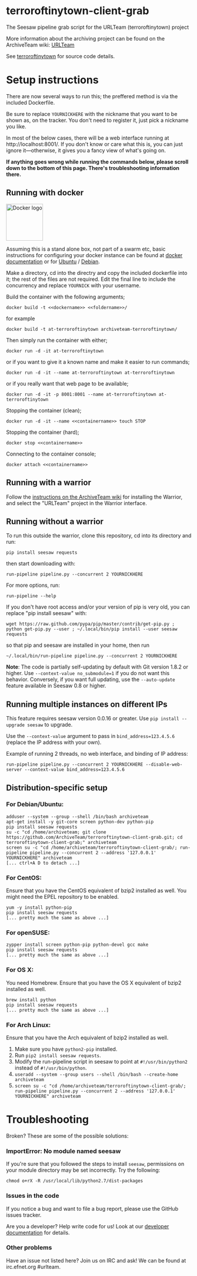 terroroftinytown-client-grab
============================

The Seesaw pipeline grab script for the URLTeam (terroroftinytown) project

More information about the archiving project can be found on the ArchiveTeam wiki: [URLTeam](http://archiveteam.org/index.php?title=URLTeam)

See [terroroftinytown](https://github.com/ArchiveTeam/terroroftinytown) for source code details.


Setup instructions
=========================

There are now several ways to run this; the preffered method is via the included Dockerfile.

Be sure to replace `YOURNICKHERE` with the nickname that you want to be shown as, on the tracker. You don't need to register it, just pick a nickname you like.

In most of the below cases, there will be a web interface running at http://localhost:8001/. If you don't know or care what this is, you can just ignore it—otherwise, it gives you a fancy view of what's going on.

**If anything goes wrong while running the commands below, please scroll down to the bottom of this page. There's troubleshooting information there.**

Running with docker
--------------------

<img alt="Docker logo" src="https://upload.wikimedia.org/wikipedia/commons/7/79/Docker_%28container_engine%29_logo.png" height="100px">

Assuming this is a stand alone box, not part of a swarm etc, basic instructions for configuring your docker instance can be found at [docker documentation](https://docs.docker.com/install/) or for [Ubuntu](https://docs.docker.com/install/linux/docker-ce/ubuntu/) / [Debian](https://docs.docker.com/install/linux/docker-ce/debian/).

Make a directory, cd into the directry and copy the included dockerfile into it; the rest of the files are not required. Edit the final line to include the concurrency and replace `YOURNICK` with your username.

Build the container with the following arguments;

    docker build -t <<dockername>> <<foldername>>/

for example

    docker build -t at-terroroftinytown archiveteam-terroroftinytown/
    
Then simply run the container with either;

    docker run -d -it at-terroroftinytown

or if you want to give it a known name and make it easier to run commands;

    docker run -d -it --name at-terroroftinytown at-terroroftinytown

or if you really want that web page to be available;

    docker run -d -it -p 8001:8001 --name at-terroroftinytown at-terroroftinytown

Stopping the container (clean);

    docker run -d -it --name <<containername>> touch STOP

Stopping the container (hard);

    docker stop <<containername>>

Connecting to the container console;

    docker attach <<containername>>

Running with a warrior
-------------------------

Follow the [instructions on the ArchiveTeam wiki](http://archiveteam.org/index.php?title=Warrior) for installing the Warrior, and select the "URLTeam" project in the Warrior interface.

Running without a warrior
-------------------------
To run this outside the warrior, clone this repository, cd into its directory and run:

    pip install seesaw requests

then start downloading with:

    run-pipeline pipeline.py --concurrent 2 YOURNICKHERE

For more options, run:

    run-pipeline --help

If you don't have root access and/or your version of pip is very old, you can replace "pip install seesaw" with:

    wget https://raw.github.com/pypa/pip/master/contrib/get-pip.py ; python get-pip.py --user ; ~/.local/bin/pip install --user seesaw requests

so that pip and seesaw are installed in your home, then run

    ~/.local/bin/run-pipeline pipeline.py --concurrent 2 YOURNICKHERE

**Note**: The code is partially self-updating by default with Git version 1.8.2 or higher. Use `--context-value no_submodule=1` if you do not want this behavior. Conversely, if you want full updating, use the `--auto-update` feature available in Seesaw 0.8 or higher.


Running multiple instances on different IPs
-------------------------------------------

This feature requires seesaw version 0.0.16 or greater. Use `pip install --upgrade seesaw` to upgrade.

Use the `--context-value` argument to pass in `bind_address=123.4.5.6` (replace the IP address with your own).

Example of running 2 threads, no web interface, and binding of IP address:

    run-pipeline pipeline.py --concurrent 2 YOURNICKHERE --disable-web-server --context-value bind_address=123.4.5.6

Distribution-specific setup
-------------------------
### For Debian/Ubuntu:

    adduser --system --group --shell /bin/bash archiveteam
    apt-get install -y git-core screen python-dev python-pip
    pip install seesaw requests
    su -c "cd /home/archiveteam; git clone https://github.com/ArchiveTeam/terroroftinytown-client-grab.git; cd terroroftinytown-client-grab;" archiveteam
    screen su -c "cd /home/archiveteam/terroroftinytown-client-grab/; run-pipeline pipeline.py --concurrent 2 --address '127.0.0.1' YOURNICKHERE" archiveteam
    [... ctrl+A D to detach ...]


### For CentOS:

Ensure that you have the CentOS equivalent of bzip2 installed as well. You might need the EPEL repository to be enabled.

    yum -y install python-pip
    pip install seesaw requests
    [... pretty much the same as above ...]

### For openSUSE:

    zypper install screen python-pip python-devel gcc make
    pip install seesaw requests
    [... pretty much the same as above ...]

### For OS X:

You need Homebrew. Ensure that you have the OS X equivalent of bzip2 installed as well.

    brew install python
    pip install seesaw requests
    [... pretty much the same as above ...]


### For Arch Linux:

Ensure that you have the Arch equivalent of bzip2 installed as well.

1. Make sure you have `python2-pip` installed.
3. Run `pip2 install seesaw requests`.
4. Modify the run-pipeline script in seesaw to point at `#!/usr/bin/python2` instead of `#!/usr/bin/python`.
5. `useradd --system --group users --shell /bin/bash --create-home archiveteam`
6. `screen su -c "cd /home/archiveteam/terroroftinytown-client-grab/; run-pipeline pipeline.py --concurrent 2 --address '127.0.0.1' YOURNICKHERE" archiveteam`


Troubleshooting
=========================

Broken? These are some of the possible solutions:


### ImportError: No module named seesaw

If you're sure that you followed the steps to install `seesaw`, permissions on your module directory may be set incorrectly. Try the following:

    chmod o+rX -R /usr/local/lib/python2.7/dist-packages

### Issues in the code

If you notice a bug and want to file a bug report, please use the GitHub issues tracker.

Are you a developer? Help write code for us! Look at our [developer documentation](http://archiveteam.org/index.php?title=Dev) for details.

### Other problems

Have an issue not listed here? Join us on IRC and ask! We can be found at irc.efnet.org #urlteam.
